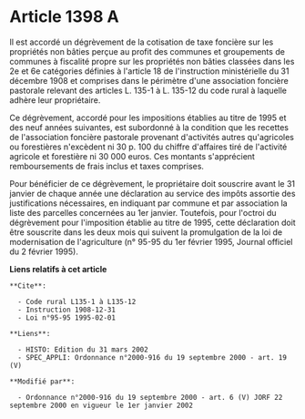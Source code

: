 # Article 1398 A

Il est accordé un dégrèvement de la cotisation de taxe foncière sur les propriétés non bâties perçue au profit des communes
et groupements de communes à fiscalité propre sur les propriétés non bâties classées dans les 2e et 6e catégories définies à
l'article 18 de l'instruction ministérielle du 31 décembre 1908 et comprises dans le périmètre d'une association foncière
pastorale relevant des articles L. 135-1 à L. 135-12 du code rural à laquelle adhère leur propriétaire.

Ce dégrèvement, accordé pour les impositions établies au titre de 1995 et des neuf années suivantes, est subordonné à la
condition que les recettes de l'association foncière pastorale provenant d'activités autres qu'agricoles ou forestières
n'excèdent ni 30 p. 100 du chiffre d'affaires tiré de l'activité agricole et forestière ni 30 000 euros. Ces montants
s'apprécient remboursements de frais inclus et taxes comprises.

Pour bénéficier de ce dégrèvement, le propriétaire doit souscrire avant le 31 janvier de chaque année une déclaration au
service des impôts assortie des justifications nécessaires, en indiquant par commune et par association la liste des
parcelles concernées au 1er janvier. Toutefois, pour l'octroi du dégrèvement pour l'imposition établie au titre de 1995,
cette déclaration doit être souscrite dans les deux mois qui suivent la promulgation de la loi de modernisation de
l'agriculture (n° 95-95 du 1er février 1995, Journal officiel du 2 février 1995).

**Liens relatifs à cet article**

	**Cite**:

	  - Code rural L135-1 à L135-12
	  - Instruction 1908-12-31
	  - Loi n°95-95 1995-02-01

	**Liens**:

	  - HISTO: Edition du 31 mars 2002
	  - SPEC_APPLI: Ordonnance n°2000-916 du 19 septembre 2000 - art. 19 (V)

	**Modifié par**:

	  - Ordonnance n°2000-916 du 19 septembre 2000 - art. 6 (V) JORF 22 septembre 2000 en vigueur le 1er janvier 2002
